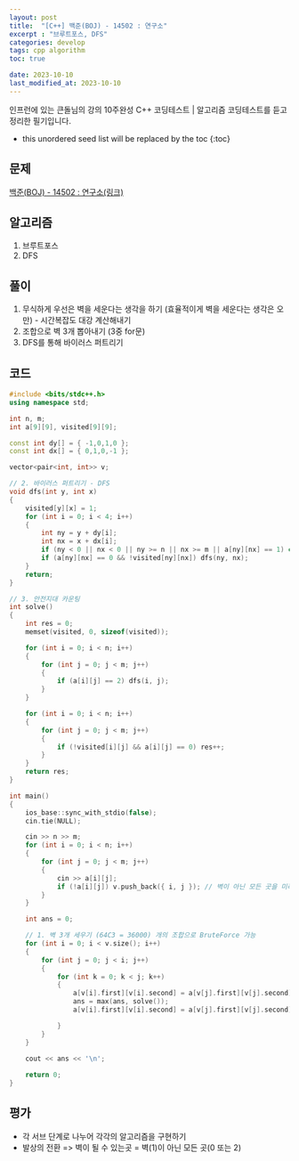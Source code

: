 ```yaml
---
layout: post
title:  "[C++] 백준(BOJ) - 14502 : 연구소"
excerpt : "브루트포스, DFS"
categories: develop
tags: cpp algorithm
toc: true

date: 2023-10-10
last_modified_at: 2023-10-10
---
```

> <span style="font-size: 80%">
인프런에 있는 큰돌님의 강의 10주완성 C++ 코딩테스트 | 알고리즘 코딩테스트를 듣고 정리한 필기입니다.</span>

<!--more-->

* this unordered seed list will be replaced by the toc
{:toc}

## 문제 

[백준(BOJ) - 14502 : 연구소(링크)](https://www.acmicpc.net/problem/14502)

## 알고리즘

  1. 브루트포스
  2. DFS

## 풀이

  1. 무식하게 우선은 벽을 세운다는 생각을 하기 (효율적이게 벽을 세운다는 생각은 오만) - 시간복잡도 대강 계산해내기
  2. 조합으로 벽 3개 뽑아내기 (3중 for문)
  3. DFS를 통해 바이러스 퍼트리기

## 코드  

```cpp
#include <bits/stdc++.h>
using namespace std;

int n, m;
int a[9][9], visited[9][9];

const int dy[] = { -1,0,1,0 };
const int dx[] = { 0,1,0,-1 };

vector<pair<int, int>> v;

// 2. 바이러스 퍼트리기 - DFS
void dfs(int y, int x)
{
    visited[y][x] = 1;
    for (int i = 0; i < 4; i++)
    {
        int ny = y + dy[i];
        int nx = x + dx[i];
        if (ny < 0 || nx < 0 || ny >= n || nx >= m || a[ny][nx] == 1) continue;
        if (a[ny][nx] == 0 && !visited[ny][nx]) dfs(ny, nx);
    }
    return;
}

// 3. 안전지대 카운팅
int solve()
{
    int res = 0;
    memset(visited, 0, sizeof(visited));

    for (int i = 0; i < n; i++)
    {
        for (int j = 0; j < m; j++)
        {
            if (a[i][j] == 2) dfs(i, j);
        }
    }

    for (int i = 0; i < n; i++)
    {
        for (int j = 0; j < m; j++)
        {
            if (!visited[i][j] && a[i][j] == 0) res++;
        }
    }
    return res;
}

int main()
{
    ios_base::sync_with_stdio(false);
    cin.tie(NULL);

    cin >> n >> m;
    for (int i = 0; i < n; i++)
    {
        for (int j = 0; j < m; j++)
        {
            cin >> a[i][j];
            if (!a[i][j]) v.push_back({ i, j }); // 벽이 아닌 모든 곳을 미리 생성해놓은 vector에 담기
        }
    }

    int ans = 0;

    // 1. 벽 3개 세우기 (64C3 = 36000) 개의 조합으로 BruteForce 가능
    for (int i = 0; i < v.size(); i++)
    {
        for (int j = 0; j < i; j++)
        {
            for (int k = 0; k < j; k++)
            {
                a[v[i].first][v[i].second] = a[v[j].first][v[j].second] = a[v[k].first][v[k].second] = 1;
                ans = max(ans, solve());
                a[v[i].first][v[i].second] = a[v[j].first][v[j].second] = a[v[k].first][v[k].second] = 0;

            }
        }
    }
    
    cout << ans << '\n';

    return 0;
}
```

## 평가  
* 각 서브 단계로 나누어 각각의 알고리즘을 구현하기
* 발상의 전환 => 벽이 될 수 있는곳 = 벽(1)이 아닌 모든 곳(0 또는 2)